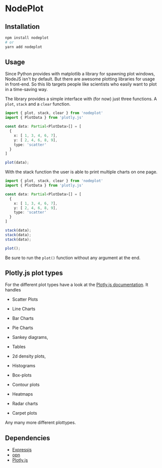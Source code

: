 # NodePlot

## Installation

```sh
npm install nodeplot
# or
yarn add nodeplot
```

## Usage

Since Python provides with matplotlib a library for spawning plot windows, NodeJS isn't by default. But there are awesome plotting libraries for usage in front-end. So this lib targets people like scientists who easily want to plot in a time-saving way.

The library provides a simple interface with (for now) just three functions. A `plot`, `stack` and a `clear` function.

```typescript
import { plot, stack, clear } from 'nodeplot'
import { PlotData } from 'plotly.js'

const data: Partial<PlotData>[] = [
  {
    x: [ 1, 3, 4, 6, 7],
    y: [ 2, 4, 6, 8, 9],
    type: 'scatter'
  }
]

plot(data);
```

With the stack function the user is able to print multiple charts on one page.


```typescript
import { plot, stack, clear } from 'nodeplot'
import { PlotData } from 'plotly.js'

const data: Partial<PlotData>[] = [
  {
    x: [ 1, 3, 4, 6, 7],
    y: [ 2, 4, 6, 8, 9],
    type: 'scatter'
  }
]

stack(data);
stack(data);
stack(data);

plot();
```

Be sure to run the `plot()` function without any argument at the end.

## Plotly.js plot types

For the different plot types have a look at the [Plotly.js documentation](https://plot.ly/javascript/). It handles

- Scatter Plots
- Line Charts
- Bar Charts
- Pie Charts
- Sankey diagrams,
- Tables

- 2d density plots,
- Histograms
- Box-plots
- Contour plots
- Heatmaps
- Radar charts
- Carpet plots

Any many more different plottypes.

## Dependencies

- [Expressjs](https://expressjs.com/de/)
- [opn](https://www.npmjs.com/package/opn)
- [Plotly.js](https://plot.ly/javascript/)